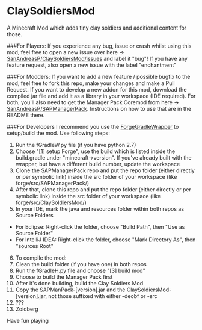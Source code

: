 ClaySoldiersMod
===============
A Minecraft Mod which adds tiny clay soldiers and additional content for those.

###For Players:
If you experience any bug, issue or crash whilst using this mod, feel free to open a new issue over here -> [SanAndreasP/ClaySoldiersMod/issues](https://github.com/SanAndreasP/ClaySoldiersMod/issues) and label it "bug"!
If you have any feature request, also open a new issue with the label "enchantment"

###For Modders:
If you want to add a new feature / possible bugfix to the mod, feel free to fork this repo, make your changes and make a Pull Request.
If you want to develop a new addon for this mod, download the compiled jar file and add it as a library in your workspace (IDE required).
For both, you'll also need to get the Manager Pack Coremod from here -> [SanAndreasP/SAPManagerPack](https://github.com/SanAndreasP/SAPManagerPack). Instructions on how to use that are in the README there.

###For Developers
I recommend you use the [ForgeGradleWrapper](https://github.com/SanAndreasP/ForgeGradleWrapper) to setup/build the mod. Use following steps:

1. Run the fGradleW.py file (if you have python 2.7)
2. Choose "[1] setup Forge", use the build which is listed inside the build.gradle under "minecraft->version". If you've already built with the wrapper, but have a different build number, update the workspace
3. Clone the SAPManagerPack repo and put the repo folder (either directly or per symbolic link) inside the src folder of your workspace (like forge/src/SAPManagerPack/)
4. After that, clone this repo and put the repo folder (either directly or per symbolic link) inside the src folder of your workspace (like forge/src/ClaySoldiersMod/)
5. In your IDE, mark the java and resources folder within both repos as Source Folders
  * For Eclipse: Right-click the folder, choose "Build Path", then "Use as Source Folder"
  * For IntelliJ IDEA:  Right-click the folder, choose "Mark Directory As", then "sources Root"
6. To compile the mod:
  1. Clean the build folder (if you have one) in both repos
  2. Run the fGradleH.py file and choose "[3] build mod"
  3. Choose to build the Manager Pack first
  4. After it's done building, build the Clay Soldiers Mod
  5. Copy the SAPManPack-[version].jar and the ClaySoldiersMod-[version].jar, not those suffixed with either -deobf or -src
  6. ???
  7. Zoidberg

Have fun playing
